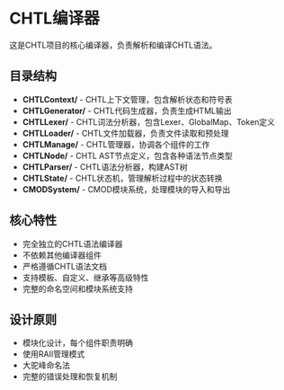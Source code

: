 # CHTL编译器

这是CHTL项目的核心编译器，负责解析和编译CHTL语法。

## 目录结构

- **CHTLContext/** - CHTL上下文管理，包含解析状态和符号表
- **CHTLGenerator/** - CHTL代码生成器，负责生成HTML输出
- **CHTLLexer/** - CHTL词法分析器，包含Lexer、GlobalMap、Token定义
- **CHTLLoader/** - CHTL文件加载器，负责文件读取和预处理
- **CHTLManage/** - CHTL管理器，协调各个组件的工作
- **CHTLNode/** - CHTL AST节点定义，包含各种语法节点类型
- **CHTLParser/** - CHTL语法分析器，构建AST树
- **CHTLState/** - CHTL状态机，管理解析过程中的状态转换
- **CMODSystem/** - CMOD模块系统，处理模块的导入和导出

## 核心特性

- 完全独立的CHTL语法编译器
- 不依赖其他编译器组件
- 严格遵循CHTL语法文档
- 支持模板、自定义、继承等高级特性
- 完整的命名空间和模块系统支持

## 设计原则

- 模块化设计，每个组件职责明确
- 使用RAII管理模式
- 大驼峰命名法
- 完整的错误处理和恢复机制
